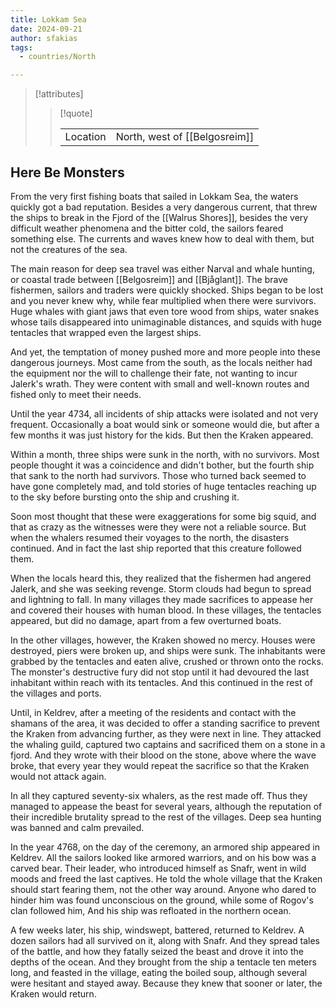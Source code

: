 ```yaml
---
title: Lokkam Sea
date: 2024-09-21
author: sfakias
tags:
  - countries/North

---
```

> [!attributes]
> 
> > [!quote]
> >
> > | | |
> > | --- | --- |
> > | Location | North, west of [[Belgosreim]] |

## Here Be Monsters

From the very first fishing boats that sailed in Lokkam Sea, the waters quickly got a bad reputation. Besides a very dangerous current, that threw the ships to break in the Fjord of the [[Walrus Shores]], besides the very difficult weather phenomena and the bitter cold, the sailors feared something else. The currents and waves knew how to deal with them, but not the creatures of the sea.

The main reason for deep sea travel was either Narval and whale hunting, or coastal trade between [[Belgosreim]] and [[Bjåglant]]. The brave fishermen, sailors and traders were quickly shocked. Ships began to be lost and you never knew why, while fear multiplied when there were survivors. Huge whales with giant jaws that even tore wood from ships, water snakes whose tails disappeared into unimaginable distances, and squids with huge tentacles that wrapped even the largest ships.

And yet, the temptation of money pushed more and more people into these dangerous journeys. Most came from the south, as the locals neither had the equipment nor the will to challenge their fate, not wanting to incur Jalerk's wrath. They were content with small and well-known routes and fished only to meet their needs.

Until the year 4734, all incidents of ship attacks were isolated and not very frequent. Occasionally a boat would sink or someone would die, but after a few months it was just history for the kids. But then the Kraken appeared.

Within a month, three ships were sunk in the north, with no survivors. Most people thought it was a coincidence and didn't bother, but the fourth ship that sank to the north had survivors. Those who turned back seemed to have gone completely mad, and told stories of huge tentacles reaching up to the sky before bursting onto the ship and crushing it.

Soon most thought that these were exaggerations for some big squid, and that as crazy as the witnesses were they were not a reliable source. But when the whalers resumed their voyages to the north, the disasters continued. And in fact the last ship reported that this creature followed them.

When the locals heard this, they realized that the fishermen had angered Jalerk, and she was seeking revenge. Storm clouds had begun to spread and lightning to fall. In many villages they made sacrifices to appease her and covered their houses with human blood. In these villages, the tentacles appeared, but did no damage, apart from a few overturned boats.

In the other villages, however, the Kraken showed no mercy. Houses were destroyed, piers were broken up, and ships were sunk. The inhabitants were grabbed by the tentacles and eaten alive, crushed or thrown onto the rocks. The monster's destructive fury did not stop until it had devoured the last inhabitant within reach with its tentacles. And this continued in the rest of the villages and ports.

Until, in Keldrev, after a meeting of the residents and contact with the shamans of the area, it was decided to offer a standing sacrifice to prevent the Kraken from advancing further, as they were next in line. They attacked the whaling guild, captured two captains and sacrificed them on a stone in a fjord. And they wrote with their blood on the stone, above where the wave broke, that every year they would repeat the sacrifice so that the Kraken would not attack again.

In all they captured seventy-six whalers, as the rest made off. Thus they managed to appease the beast for several years, although the reputation of their incredible brutality spread to the rest of the villages. Deep sea hunting was banned and calm prevailed.

In the year 4768, on the day of the ceremony, an armored ship appeared in Keldrev. All the sailors looked like armored warriors, and on his bow was a carved bear. Their leader, who introduced himself as Snafr, went in wild moods and freed the last captives. He told the whole village that the Kraken should start fearing them, not the other way around. Anyone who dared to hinder him was found unconscious on the ground, while some of Rogov's clan followed him, And his ship was refloated in the northern ocean.

A few weeks later, his ship, windswept, battered, returned to Keldrev. A dozen sailors had all survived on it, along with Snafr. And they spread tales of the battle, and how they fatally seized the beast and drove it into the depths of the ocean. And they brought from the ship a tentacle ten meters long, and feasted in the village, eating the boiled soup, although several were hesitant and stayed away. Because they knew that sooner or later, the Kraken would return.